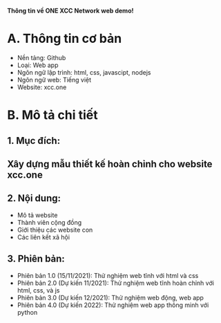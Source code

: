 <strong>Thông tin về ONE XCC Network web demo!</strong>
<h1>A. Thông tin cơ bản</h1>
<ul>
  <li>Nền tảng: Github</li>
  <li>Loại: Web app</li>
  <li>Ngôn ngữ lập trình: html, css, javascipt, nodejs</li>
  <li>Ngôn ngữ web: Tiếng việt</li>
  <li>Website: xcc.one</li>
 </ul>
<h1>B. Mô tả chi tiết</h1>
<h2>1. Mục đích:<h2>
  <p>Xây dựng mẫu thiết kế hoàn chỉnh cho website xcc.one</p>
<h2>2. Nội dung:</h2>
<ul>
  <li>Mô tả website</li>
  <li>Thành viên cộng đồng</li>
  <li>Giới thiệu các website con</li>
  <li>Các liên kết xã hội</li>
</ul>
<h2>3. Phiên bản:</h2>
<ul>
  <li>Phiên bản 1.0 (15/11/2021): Thử nghiệm web tĩnh với html và css</li>
  <li>Phiên bản 2.0 (Dự kiến 11/2021): Thử nghiệm web tĩnh hoàn chỉnh với html, css, và js</li>
  <li>Phiên bản 3.0 (Dự kiến 12/2021): Thử nghiệm web động, web app</li>
  <li>Phiên bản 4.0 (Dự kiến 2022): Thử nghiệm web app thông minh với python</li>
</ul>
